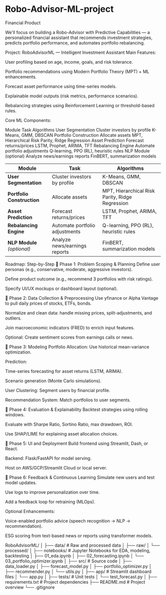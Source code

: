 # Robo-Advisor-ML-project

Financial Product

We'll focus on building a Robo-Advisor with Predictive Capabilities — a personalized financial assistant that recommends investment strategies, predicts portfolio performance, and automates portfolio rebalancing.

Project: RoboAdvisorML — Intelligent Investment Assistant
Main Features:

User profiling based on age, income, goals, and risk tolerance.

Portfolio recommendations using Modern Portfolio Theory (MPT) + ML enhancements.

Forecast asset performance using time-series models.

Explainable model outputs (risk metrics, performance scenarios).

Rebalancing strategies using Reinforcement Learning or threshold-based rules.


Core ML Components:

Module	Task	Algorithms
User Segmentation	Cluster investors by profile	K-Means, GMM, DBSCAN
Portfolio Construction	Allocate assets	MPT, Hierarchical Risk Parity, Ridge Regression
Asset Prediction	Forecast returns/prices	LSTM, Prophet, ARIMA, TFT
Rebalancing Engine	Automate portfolio adjustments	Q-learning, PPO (RL), heuristic rules
NLP Module (optional)	Analyze news/earnings reports	FinBERT, summarization models


| Module                      | Task                           | Algorithms                                      |
| --------------------------- | ------------------------------ | ----------------------------------------------- |
| **User Segmentation**       | Cluster investors by profile   | K-Means, GMM, DBSCAN                            |
| **Portfolio Construction**  | Allocate assets                | MPT, Hierarchical Risk Parity, Ridge Regression |
| **Asset Prediction**        | Forecast returns/prices        | LSTM, Prophet, ARIMA, TFT                       |
| **Rebalancing Engine**      | Automate portfolio adjustments | Q-learning, PPO (RL), heuristic rules           |
| **NLP Module** *(optional)* | Analyze news/earnings reports  | FinBERT, summarization models                   |


Roadmap: Step-by-Step
🔹 Phase 1: Problem Scoping & Planning
Define user personas (e.g., conservative, moderate, aggressive investors).

Define product outcome (e.g., recommend 3 portfolios with risk ratings).

Specify UI/UX mockups or dashboard layout (optional).

🔹 Phase 2: Data Collection & Preprocessing
Use yfinance or Alpha Vantage to pull daily prices of stocks, ETFs, bonds.

Normalize and clean data: handle missing prices, split-adjustments, and outliers.

Join macroeconomic indicators (FRED) to enrich input features.

Optional: Create sentiment scores from earnings calls or news.

🔹 Phase 3: Modeling
Portfolio Allocation: Use historical mean-variance optimization.

Prediction:

Time-series forecasting for asset returns (LSTM, ARIMA).

Scenario generation (Monte Carlo simulations).

User Clustering: Segment users by financial profile.

Recommendation System: Match portfolios to user segments.

🔹 Phase 4: Evaluation & Explainability
Backtest strategies using rolling windows.

Evaluate with Sharpe Ratio, Sortino Ratio, max drawdown, ROI.

Use SHAP/LIME for explaining asset allocation choices.

🔹 Phase 5: UI and Deployment
Build frontend using Streamlit, Dash, or React.

Backend: Flask/FastAPI for model serving.

Host on AWS/GCP/Streamlit Cloud or local server.

🔹 Phase 6: Feedback & Continuous Learning
Simulate new users and test model updates.

Use logs to improve personalization over time.

Add a feedback loop for retraining (MLOps).

Optional Enhancements:

Voice-enabled portfolio advice (speech recognition → NLP → recommendation).

ESG scoring from text-based news or reports using transformer models.


RoboAdvisorML/
│
├── data/                        # Raw and processed data
│   ├── raw/
│   └── processed/
│
├── notebooks/                  # Jupyter Notebooks for EDA, modeling, backtesting
│   ├── 01_eda.ipynb
│   ├── 02_forecasting.ipynb
│   └── 03_portfolio_optimizer.ipynb
│
├── src/                        # Source code
│   ├── data_loader.py
│   ├── forecast_model.py
│   ├── portfolio_optimizer.py
│   ├── recommender.py
│   └── utils.py
│
├── app/                        # Streamlit dashboard files
│   └── app.py
│
├── tests/                      # Unit tests
│   └── test_forecast.py
│
├── requirements.txt            # Project dependencies
├── README.md                   # Project overview
└── .gitignore



